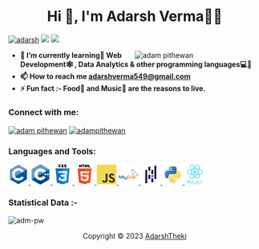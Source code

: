 <h1 align="center">Hi 👋, I'm Adarsh Verma👨‍⚖️</h1>

[![adarsh](https://komarev.com/ghpvc/?username=AdarshTheki&label=PROFILE+VIEWS&color=blue)](https://komarev.com/ghpvc/?username=AdarshTheki&label=PROFILE+VIEWS&color=blue)
![](https://img.shields.io/badge/GitHub-v3.7.2-red?logo=github)
![](https://img.shields.io/github/languages/code-size/AdarshTheki)

<a href="https://github.com/AdarshTheki/C-plus-plus-Notes/blob/master/animation_comp.gif" target="blank"><img align="right" src="https://github.com/AdarshTheki/C-plus-plus-Notes/blob/master/animation_comp.gif" alt="adam pithewan" height="50%" width="50%" /> </a>
<b>
    
- 🌱 I’m currently learning📕 Web Development🕸 , Data Analytics & other programming languages💻💬
- 📫 How to reach me **adarshverma549@gmail.com**
- ⚡ Fun fact :- Food🍱 and Music🎵 are the reasons to live.
</b>
<h3 align="left">Connect with me:</h3>
<p align="left">
  <a href="https://www.linkedin.com/in/adarsh-verma-570342248/" target="blank"><img align="center"
      src="https://raw.githubusercontent.com/rahuldkjain/github-profile-readme-generator/master/src/images/icons/Social/linked-in-alt.svg"
      alt="adam pithewan" height="30" width="40" /></a>
  <a href="https://github.com/AdarshTheki/" target="blank"><img align="center"
      src="https://miro.medium.com/max/720/1*WaaXnUvhvrswhBJSw4YTuQ.webp"
      alt="adampithewan" height="50" width="80" /></a>
</p>

<h3 align="left">Languages and Tools:</h3>
<p align="left"> <a href="https://www.cprogramming.com/" target="_blank"
    rel="noreferrer"> <img src="https://raw.githubusercontent.com/devicons/devicon/master/icons/c/c-original.svg"
      alt="c" width="40" height="40" /> </a> <a href="https://www.w3schools.com/cpp/" target="_blank" rel="noreferrer">
    <img src="https://raw.githubusercontent.com/devicons/devicon/master/icons/cplusplus/cplusplus-original.svg"
      alt="cplusplus" width="40" height="40" /> </a> <a href="https://www.w3schools.com/css/" target="_blank"
    rel="noreferrer"> <img
      src="https://raw.githubusercontent.com/devicons/devicon/master/icons/css3/css3-original-wordmark.svg" alt="css3"
      width="40" height="40" /> </a> <a href="https://www.w3.org/html/" target="_blank" rel="noreferrer"> <img
      src="https://raw.githubusercontent.com/devicons/devicon/master/icons/html5/html5-original-wordmark.svg"
      alt="html5" width="40" height="40" /> </a> <a href="https://developer.mozilla.org/en-US/docs/Web/JavaScript" target="_blank"
    rel="noreferrer"> <img
      src="https://raw.githubusercontent.com/devicons/devicon/master/icons/javascript/javascript-original.svg"
      alt="javascript" width="40" height="40" /> </a> <a href="https://www.mysql.com/" target="_blank" rel="noreferrer"> <img
      src="https://raw.githubusercontent.com/devicons/devicon/master/icons/mysql/mysql-original-wordmark.svg"
      alt="mysql" width="40" height="40" /> </a> </a>  <a href="https://pandas.pydata.org/" target="_blank" rel="noreferrer">
    <img
      src="https://raw.githubusercontent.com/devicons/devicon/2ae2a900d2f041da66e950e4d48052658d850630/icons/pandas/pandas-original.svg"
      alt="pandas" width="40" height="40" /> </a>  <a href="https://www.python.org" target="_blank" rel="noreferrer"> <img
      src="https://raw.githubusercontent.com/devicons/devicon/master/icons/python/python-original.svg" alt="python"
      width="40" height="40" /> </a> <a href="https://reactjs.org/" target="_blank" rel="noreferrer"> <img
      src="https://raw.githubusercontent.com/devicons/devicon/master/icons/react/react-original-wordmark.svg"
      alt="react" width="40" height="40" /> </a>  </p>

<h3>Statistical Data :-</h3>
<p><img align="bottomcenter"
    src="https://github-readme-stats.vercel.app/api/top-langs?username=adam-pw&show_icons=true&locale=en&bg_color=0d1117&text_color=ffffff&layout=compact"
    alt="adm-pw" 
    bg_color=#808080/></p>

<p align="center">Copyright © 2023 <a href="https://github.com/AdarshTheki/" target="_blank" rel="noreferrer"> AdarshTheki  </p>
